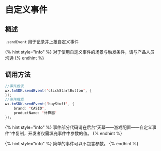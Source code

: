 # 自定义事件

## 概述

`.sendEvent` 用于记录并上报自定义事件

{% hint style="info" %}
对于使用自定义事件的场景与触发条件，请与产品人员沟通
{% endhint %}

## **调用方法**

```java
//事件触发
wx.tmSDK.sendEvent('clickStartButton', {
});
//事件触发
wx.tmSDK.sendEvent('buyStuff', { 
    brand: 'CASIO',
    productName: '计算器'
});
```

{% hint style="info" %}
事件部分代码请在后台“天幕——游戏配置——自定义事件”中复制，开发者仅需填充事件中参数的值。
{% endhint %}

{% hint style="info" %}
简单的事件可以不包含参数。
{% endhint %}


